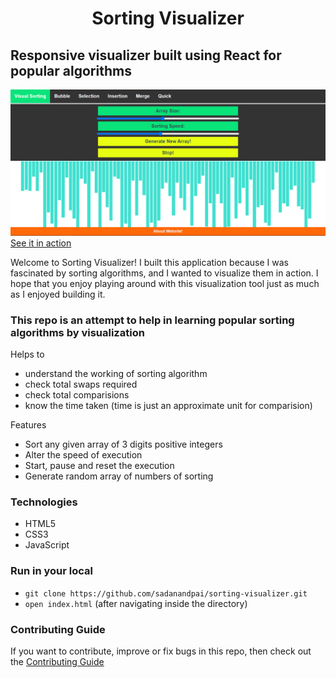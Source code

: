 <h1 align="center">
    Sorting Visualizer
</h1>

## Responsive visualizer built using React for popular algorithms

<a href="https://sadanandpai.github.io/sorting-visualizer/dist/"><img src="cover.png" alt="cover" /></a>
[See it in action](https://dhruvit07.github.io/sorting/)

Welcome to Sorting Visualizer! I built this application because I was fascinated by sorting algorithms, 
and I wanted to visualize them in action. 
I hope that you enjoy playing around with this visualization tool just as much as I enjoyed building it. 

### This repo is an attempt to help in learning popular sorting algorithms by visualization

Helps to

- understand the working of sorting algorithm
- check total swaps required
- check total comparisions
- know the time taken (time is just an approximate unit for comparision)

Features

- Sort any given array of 3 digits positive integers
- Alter the speed of execution
- Start, pause and reset the execution
- Generate random array of numbers of sorting

### Technologies

- HTML5
- CSS3
- JavaScript

### Run in your local

- ```git clone https://github.com/sadanandpai/sorting-visualizer.git```
- ```open index.html``` (after navigating inside the directory)

### Contributing Guide

If you want to contribute, improve or fix bugs in this repo, then check out the [Contributing Guide](./CONTRIBUTING.md)
<br/>
